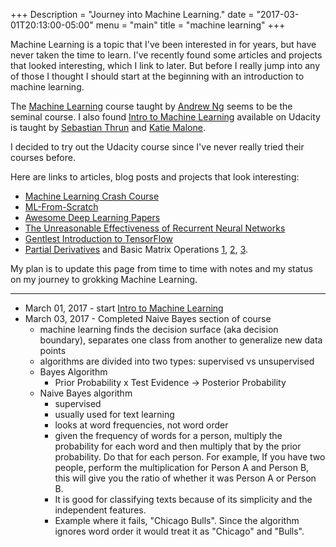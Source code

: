 +++
Description = "Journey into Machine Learning."
date = "2017-03-01T20:13:00-05:00"
menu = "main"
title = "machine learning"
+++

Machine Learning is a topic that I've been interested in for years, but have
never taken the time to learn. I've recently found some articles and projects
that looked interesting, which I link to later. But before I really jump into
any of those I thought I should start at the beginning with an introduction
to machine learning.

The [Machine Learning](https://www.coursera.org/learn/machine-learning) course
taught by [Andrew Ng](http://www.andrewng.org/) seems to be the seminal course.
I also found [Intro to Machine Learning](https://www.udacity.com/course/intro-to-machine-learning--ud120) available
on Udacity is taught by [Sebastian Thrun](http://robots.stanford.edu/) and [Katie Malone](https://twitter.com/multiarmbandit).

I decided to try out the Udacity course since I've never really tried their courses before.

Here are links to articles, blog posts and projects that look interesting:

* [Machine Learning Crash Course](https://ml.berkeley.edu/blog/2016/11/06/tutorial-1/)
* [ML-From-Scratch](https://github.com/eriklindernoren/ML-From-Scratch)
* [Awesome Deep Learning Papers](https://github.com/terryum/awesome-deep-learning-papers)
* [The Unreasonable Effectiveness of Recurrent Neural Networks](http://karpathy.github.io/2015/05/21/rnn-effectiveness/)
* [Gentlest Introduction to TensorFlow](https://medium.com/all-of-us-are-belong-to-machines/the-gentlest-introduction-to-tensorflow-248dc871a224#.il98kd2r1)
* [Partial Derivatives](https://www.khanacademy.org/math/multivariable-calculus/multivariable-derivatives/partial-derivatives/v/partial-derivatives-introduction) and Basic Matrix Operations [1](https://www.khanacademy.org/math/precalculus/precalc-matrices/intro-to-matrices/v/introduction-to-the-matrix), [2](https://www.youtube.com/watch?v=xr6qsiEznKU), [3](https://users.cs.duke.edu/~reif/courses/alglectures/littman.lectures/lect15/node7.html).

My plan is to update this page from time to time with notes and my status on my
journey to grokking Machine Learning.

---

* March 01, 2017 - start [Intro to Machine Learning](https://www.udacity.com/course/intro-to-machine-learning--ud120)
* March 03, 2017 - Completed Naive Bayes section of course
  * machine learning finds the decision surface (aka decision boundary), separates one class from another to generalize new data points
  * algorithms are divided into two types: supervised vs unsupervised
  * Bayes Algorithm
    * Prior Probability x Test Evidence -> Posterior Probability
  * Naive Bayes algorithm
     * supervised
     * usually used for text learning
     * looks at word frequencies, not word order
     * given the frequency of words for a person, multiply the probability for each word and then multiply that by the prior probability. Do that for each person. For example, If you have two people, perform the multiplication for Person A and Person B, this will give you the ratio of whether it was Person A or Person B.
     * It is good for classifying texts because of its simplicity and the independent features.
     * Example where it fails, "Chicago Bulls". Since the algorithm ignores word order it would treat it as "Chicago" and "Bulls".
